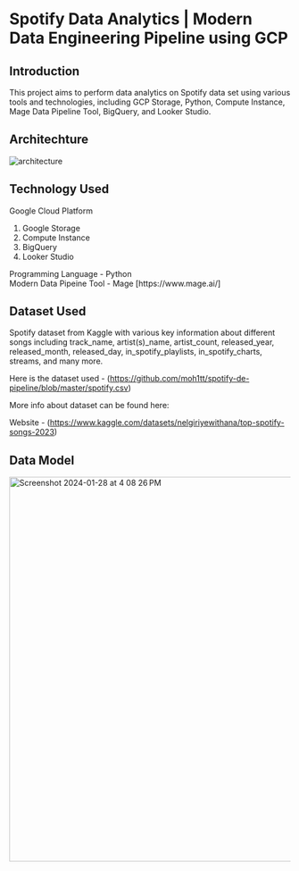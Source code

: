 # Spotify Data Analytics | Modern Data Engineering Pipeline using GCP

## Introduction
This project aims to perform data analytics on Spotify data set using various tools and technologies, including GCP Storage, Python, Compute Instance, Mage Data Pipeline Tool, BigQuery, and Looker Studio.

## Architechture 
![architecture](https://github.com/moh1tt/spotify-de-pipeline/assets/60008230/76f9f378-fb78-4e1b-839a-88ece41c5f98)

## Technology Used
Google Cloud Platform
<ol> 
  <li>Google Storage</li>
  <li>Compute Instance</li>
  <li>BigQuery</li>
  <li>Looker Studio</li>
</ol>
Programming Language - Python <br>
Modern Data Pipeine Tool - Mage [https://www.mage.ai/]

## Dataset Used
Spotify dataset from Kaggle with various key information about different songs including track_name,	artist(s)_name,	artist_count,	released_year,	released_month,	released_day,	in_spotify_playlists,	in_spotify_charts, streams, and many more. 

Here is the dataset used - (https://github.com/moh1tt/spotify-de-pipeline/blob/master/spotify.csv)

More info about dataset can be found here:

Website - (https://www.kaggle.com/datasets/nelgiriyewithana/top-spotify-songs-2023)

## Data Model

<img width="689" alt="Screenshot 2024-01-28 at 4 08 26 PM" src="https://github.com/moh1tt/spotify-de-pipeline/assets/60008230/81f69417-9d67-4142-bf87-edde5b09f31c">
